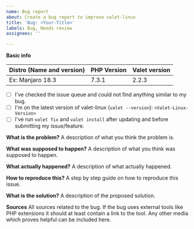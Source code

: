 ```yaml
---
name: Bug report
about: Create a bug report to improve valet-linux
title: 'Bug: <Your-Title>'
labels: Bug, Needs review
assignees: ''

---
```


**Basic info**

| Distro (Name and version) | PHP Version | Valet version |
| ------------------------- | ----------- | ------------- |
| Ex: Manjaro 18.3          | 7.3.1       | 2.2.3         |

- [ ] I've checked the issue queue and could not find anything similar to my bug.
- [ ] I'm on the latest version of valet-linux (`valet --version`): `<Valet-Linux-Version>`
- [ ] I've run `valet fix` and `valet install` after updating and before submitting my issue/feature.

**What is the problem?**
A description of what you think the problem is.

**What was supposed to happen?**
A description of what you think was supposed to happen.

**What actually happened?**
A description of what actually happened.

**How to reproduce this?**
A step by step guide on how to reproduce this issue.

**What is the solution?**
A description of the proposed solution.

**Sources**
All sources related to the bug. If the bug uses external tools like PHP extensions it should at
least contain a link to the tool. Any other media which proves helpful can be included here.
